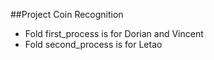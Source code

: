 ##Project Coin Recognition
- Fold first_process is for Dorian and Vincent
- Fold second_process is for Letao